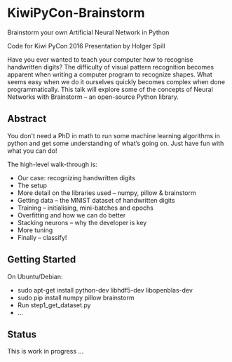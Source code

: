 # KiwiPyCon-Brainstorm
Brainstorm your own Artificial Neural Network in Python

Code for Kiwi PyCon 2016 Presentation by Holger Spill

Have you ever wanted to teach your computer how to recognise handwritten digits? The difficulty of visual pattern recognition becomes apparent when writing a computer program to recognize shapes. What seems easy when we do it ourselves quickly becomes complex when done programmatically. This talk will explore some of the concepts of Neural Networks with Brainstorm – an open-source Python library.

Abstract
--------
You don't need a PhD in math to run some machine learning algorithms in python and get some understanding of what’s going on. Just have fun with what you can do!

The high-level walk-through is:

* Our case: recognizing handwritten digits
* The setup
* More detail on the libraries used – numpy, pillow & brainstorm
* Getting data – the MNIST dataset of handwritten digits
* Training – initialising, mini-batches and epochs
* Overfitting and how we can do better
* Stacking neurons – why the developer is key
* More tuning
* Finally – classify!

Getting Started
---------------

On Ubuntu/Debian:

- sudo apt-get install python-dev libhdf5-dev libopenblas-dev
- sudo pip install numpy pillow brainstorm
- Run step1_get_dataset.py
- ...

Status
------
This is work in progress ...

